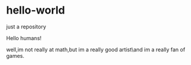 # hello-world
just a repository

Hello humans!

well,im not really at math,but im a really good artist\and im a really fan of games. 


